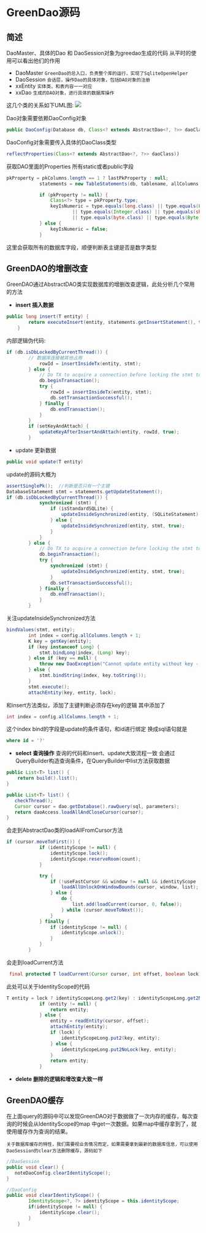 # GreenDao源码

## 简述
DaoMaster、具体的Dao 和 DaoSession对象为greedao生成的代码
从平时的使用可以看出他们的作用
* DaoMaster
	`GreenDao的总入口，负责整个库的运行，实现了SqliteOpenHelper`
* DaoSession
	`会话层，操作Dao的具体对象，包括DAO对象的注册`
* xxEntity
	`实体类，和表内容一一对应`
* xxDao
	`生成的DAO对象，进行具体的数据库操作`
	
这几个类的关系如下UML图:
![](https://github.com/shaomaicheng/Article/blob/master/imgs/GreenDAO.png?raw=true)

Dao对象需要依赖DaoConfig对象

```java
public DaoConfig(Database db, Class<? extends AbstractDao<?, ?>> daoClass) 
```

DaoConfig对象需要传入具体的DaoClass类型

```java
reflectProperties(Class<? extends AbstractDao<?, ?>> daoClass))
```

获取DAO里面的Properties 所有static或者public字段
```java
pkProperty = pkColumns.length == 1 ? lastPkProperty : null;
            statements = new TableStatements(db, tablename, allColumns, pkColumns);

            if (pkProperty != null) {
                Class<?> type = pkProperty.type;
                keyIsNumeric = type.equals(long.class) || type.equals(Long.class) || type.equals(int.class)
                        || type.equals(Integer.class) || type.equals(short.class) || type.equals(Short.class)
                        || type.equals(byte.class) || type.equals(Byte.class);
            } else {
                keyIsNumeric = false;
            }
```

这里会获取所有的数据库字段，顺便判断表主键是否是数字类型


## GreenDAO的增删改查
GreenDAO通过AbstractDAO类实现数据库的增删改查逻辑，此处分析几个常用的方法
* **insert 插入数据**
```java
public long insert(T entity) {
        return executeInsert(entity, statements.getInsertStatement(), true);
    }
```

内部逻辑伪代码:
```java
if (db.isDbLockedByCurrentThread()) {
		// 数据库连接被其他占用
            rowId = insertInsideTx(entity, stmt);
        } else {
            // Do TX to acquire a connection before locking the stmt to avoid deadlocks (开启事务防止死锁)
            db.beginTransaction();
            try {
                rowId = insertInsideTx(entity, stmt);
                db.setTransactionSuccessful();
            } finally {
                db.endTransaction();
            }
        }
        if (setKeyAndAttach) {
            updateKeyAfterInsertAndAttach(entity, rowId, true);
        }
```

*  update 更新数据
```java
public void update(T entity) 
```

update的源码大概为
```java
assertSinglePk();  //判断是否只有一个主键
DatabaseStatement stmt = statements.getUpdateStatement();
if (db.isDbLockedByCurrentThread()) {
            synchronized (stmt) {
                if (isStandardSQLite) {
                    updateInsideSynchronized(entity, (SQLiteStatement) stmt.getRawStatement(), true);
                } else {
                    updateInsideSynchronized(entity, stmt, true);
                }
            }
        } else {
            // Do TX to acquire a connection before locking the stmt to avoid deadlocks
            db.beginTransaction();
            try {
                synchronized (stmt) {
                    updateInsideSynchronized(entity, stmt, true);
                }
                db.setTransactionSuccessful();
            } finally {
                db.endTransaction();
            }
        }
```

关注updateInsideSynchronized方法
```java
bindValues(stmt, entity);
        int index = config.allColumns.length + 1;
        K key = getKey(entity);
        if (key instanceof Long) {
            stmt.bindLong(index, (Long) key);
        } else if (key == null) {
            throw new DaoException("Cannot update entity without key - was it inserted before?");
        } else {
            stmt.bindString(index, key.toString());
        }
        stmt.execute();
        attachEntity(key, entity, lock);
```
和insert方法类似，添加了主键判断必须存在key的逻辑
其中添加了
```java
int index = config.allColumns.length + 1;
```
这个index bind的字段是update的条件语句，和id进行绑定
换成sql语句就是
```sql
where id = '?'
```

* **select 查询操作**
查询的代码和insert、update大致流程一致
会通过QueryBuilder构造查询条件，在QueryBuilder中list方法获取数据
```java
public List<T> list() {
	return build().list();
}
```

```java
public List<T> list() {
   checkThread();
   Cursor cursor = dao.getDatabase().rawQuery(sql, parameters);
   return daoAccess.loadAllAndCloseCursor(cursor);
}
```

会走到AbstractDao类的loadAllFromCursor方法
```java
if (cursor.moveToFirst()) {
            if (identityScope != null) {
                identityScope.lock();
                identityScope.reserveRoom(count);
            }

            try {
                if (!useFastCursor && window != null && identityScope != null) {
                    loadAllUnlockOnWindowBounds(cursor, window, list);
                } else {
                    do {
                        list.add(loadCurrent(cursor, 0, false));
                    } while (cursor.moveToNext());
                }
            } finally {
                if (identityScope != null) {
                    identityScope.unlock();
                }
            }
        }
```

会走到loadCurrent方法
```java
 final protected T loadCurrent(Cursor cursor, int offset, boolean lock) 
```

此处可以关于IdentityScope的代码
```java
T entity = lock ? identityScopeLong.get2(key) : identityScopeLong.get2NoLock(key);
            if (entity != null) {
                return entity;
            } else {
                entity = readEntity(cursor, offset);
                attachEntity(entity);
                if (lock) {
                    identityScopeLong.put2(key, entity);
                } else {
                    identityScopeLong.put2NoLock(key, entity);
                }
                return entity;
            }
```

* **delete 删除的逻辑和增改查大致一样**

## GreenDAO缓存
在上面query的源码中可以发现GreenDAO对于数据做了一次内存的缓存，每次查询的时候会从IdentityScope的map 中get一次数据。如果map中缓存拿到了，就使用缓存作为查询的结果。

`关于数据库缓存的特性，我们需要视业务情况而定，如果需要拿到最新的数据库信息，可以使用DaoSession的clear方法删除缓存，源码如下`

```java
//DaoSession
public void clear() {
   noteDaoConfig.clearIdentityScope();
}
```

```java
//DaoConfig
public void clearIdentityScope() {
        IdentityScope<?, ?> identityScope = this.identityScope;
        if(identityScope != null) {
            identityScope.clear();
        }
    }
```